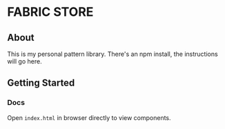 # FABRIC STORE

## About
This is my personal pattern library. There's an npm install, the instructions will go here.

## Getting Started
### Docs
Open `index.html` in browser directly to view components.
